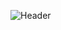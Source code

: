![Header](https://capsule-render.vercel.app/api?type=Waving&color=timeGradient&height=200&animation=fadeIn&section=header&text=The%20ESAP%20Project&fontSize=70)
